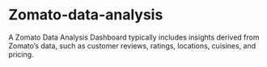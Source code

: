 # Zomato-data-analysis
A Zomato Data Analysis Dashboard typically includes insights derived from Zomato’s data, such as customer reviews, ratings, locations, cuisines, and pricing.
